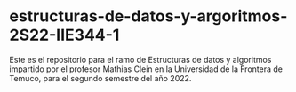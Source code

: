 # estructuras-de-datos-y-argoritmos-2S22-IIE344-1
Este es el repositorio para el ramo de Estructuras de datos y algoritmos impartido por el profesor Mathias Clein en la Universidad de la Frontera de Temuco, para el segundo semestre del año 2022.
